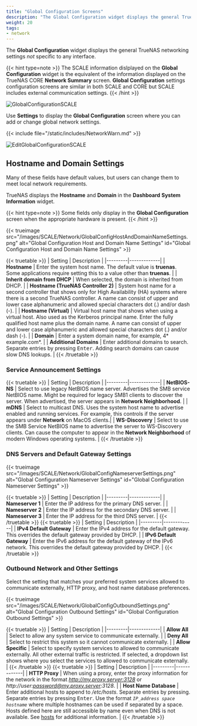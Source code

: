 ```yaml
---
title: "Global Configuration Screens"
description: "The Global Configuration widget displays the general TrueNAS SCALE network settings not specific to any interface."
weight: 20
tags:
- network
---
```


The **Global Configuration** widget displays the general TrueNAS networking settings *not* specific to any interface. 

{{< hint type=note >}}
The SCALE information dislplayed on the **Global Configuration** widget is the equivalent of the information displayed on the TrueNAS CORE **Network Summary** screen. **Global Configuration** settings configuration screens are similar in both SCALE and CORE but SCALE includes external communication settings.
{{< /hint >}}

![GlobalConfigurationSCALE](/images/SCALE/Network/GlobalConfiguration.png "Global Configuration")

Use **Settings** to display the **Global Configuration** screen where you can add or change global network settings.

{{< include file="/static/includes/NetworkWarn.md" >}}

![EditGlobalConfigurationSCALE](/images/SCALE/Network/EditGlobalConfiguration.png "Global Configuration Options")

## Hostname and Domain Settings
Many of these fields have default values, but users can change them to meet local network requirements.

TrueNAS displays the **Hostname** and **Domain** in the **Dashboard** **System Information** widget. 

{{< hint type=note >}}
Some fields only display in the **Global Configuration** screen when the appropriate hardware is present.
{{< /hint >}}  

{{< trueimage src="/images/SCALE/Network/GlobalConfigHostAndDomainNameSettings.png" alt="Global Configuration Host and Domain Name Settings" id="Global Configuration Host and Domain Name Settings" >}}

{{< truetable >}}
| Setting | Description |
|---------|-------------|
| **Hostname** | Enter the system host name. The default value is **truenas**. Some applications require setting this to a value other than **truenas**. |
| **Inherit domain from DHCP** | When selected, the domain is inherited from DHCP. |
| **Hostname (TrueNAS Controller 2)** | System host name for a second controller that shows only for High Availability (HA) systems where there is a second TrueNAS controller. A name can consist of upper and lower case alphanumeric and allowed special characters dot (.) and/or dash (-). |
| **Hostname (Virtual)** | Virtual host name that shows when using a virtual host. Also used as the Kerberos principal name. Enter the fully qualified host name plus the domain name. A name can consist of upper and lower case alphanumeric and allowed special characters dot (.) and/or dash (-). |
| **Domain** | Enter a system domain name, for example, 4* example.com*. |
| **Additional Domains** | Enter additional domains to search. Separate entries by pressing <kbd>Enter</kbd>. Adding search domains can cause slow DNS lookups. |
{{< /truetable >}}

### Service Announcement Settings

{{< truetable >}}
| Setting | Description |
|---------|-------------|
| **NetBIOS-NS** | Select to use legacy NetBIOS name server. Advertises the SMB service NetBIOS name. Might be required for legacy SMB1 clients to discover the server. When advertised, the server appears in **Network Neighborhood**. |
| **mDNS** | Select to multicast DNS. Uses the system host name to advertise enabled and running services. For example, this controls if the server appears under **Network** on MacOS clients.|
| **WS-Discovery** | Select to use the SMB Service NetBIOS name to advertise the server to WS-Discovery clients. Can cause the computer to appear in the **Network Neighborhood** of modern Windows operating systems. |
{{< /truetable >}}

### DNS Servers and Default Gateway Settings

{{< trueimage src="/images/SCALE/Network/GlobalConfigNameserverSettings.png" alt="Global Configuration Nameserver Settings" id="Global Configuration Nameserver Settings" >}}

{{< truetable >}}
| Setting | Description |
|---------|-------------|
| **Nameserver 1** | Enter the IP address for the primary DNS server. |
| **Nameserver 2** | Enter the IP address for the secondary DNS server. |
| **Nameserver 3** | Enter the IP address for the third DNS server. |
{{< /truetable >}}
{{< truetable >}}
| Setting | Description |
|---------|-------------|
| **IPv4 Default Gateway** | Enter the IPv4 address for the default gateway. This overrides the default gateway provided by DHCP. |
| **IPv6 Default Gateway** | Enter the IPv6 address for the default gateway of the IPv6 network. This overrides the default gateway provided by DHCP. |
{{< /truetable >}}

### Outbound Network and Other Settings
Select the setting that matches your preferred system services allowed to communicate externally, HTTP proxy, and host name database preferences.

{{< trueimage src="/images/SCALE/Network/GlobalConfigOutboundSettings.png" alt="Global Configuration Outbound Settings" id="Global Configuration Outbound Settings" >}}

{{< truetable >}}
| Setting | Description |
|---------|-------------|
| **Allow All** | Select to allow any system service to communicate externally. |
| **Deny All** | Select to restrict this system so it cannot communicate externally. |
| **Allow Specific** | Select to specify system services to allowed to communicate externally. All other external traffic is restricted. If selected, a dropdown list shows where you select the services to allowed to communicate externally. |
{{< /truetable >}}
{{< truetable >}}
| Setting | Description |
|---------|-------------|
| **HTTP Proxy** | When using a proxy, enter the proxy information for the network in the format *http://my.proxy.server:3128* or *http://user:password@my.proxy.server:3128*. |
| **Host Name Database** | Enter additional hosts to append to */etc/hosts*. Separate entries by pressing. Separate entries by pressing <kbd>Enter</kbd>. Use the format *`IP_address space hostname`* where multiple hostnames can be used if separated by a space. Hosts defined here are still accessible by name even when DNS is not available. See [hosts](https://manpages.debian.org/unstable/bind9-host/host.1.en.html) for additional information. |
{{< /truetable >}}
